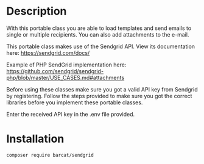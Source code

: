 # Description
With this portable class you are able to load templates and send emails to single or multiple recipients. 
You can also add attachments to the e-mail.

This portable class makes use of the Sendgrid API. View its documentation here:
https://sendgrid.com/docs/

Example of PHP SendGrid implementation here:
https://github.com/sendgrid/sendgrid-php/blob/master/USE_CASES.md#attachments

Before using these classes make sure you got a valid API key from Sendgrid by registering. Follow the steps provided to make
sure you got the correct libraries before you implement these portable classes.

Enter the received API key in the .env file provided.

# Installation
`composer require barcat/sendgrid`
